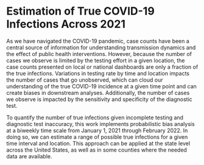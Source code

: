# Estimation of True COVID-19 Infections Across 2021


As we have navigated the COVID-19 pandemic, case counts have been a central source of information for understanding transmission dynamics and the effect of public health interventions. However, because the number of cases we observe is limited by the testing effort in a given location, the case counts presented on local or national dashboards are only a fraction of the true infections. Variations in testing rate by time and location impacts the number of cases that go unobserved, which can cloud our understanding of the true COVID-19 incidence at a given time point and can create biases in downstream analyses. Additionally, the number of cases we observe is impacted by the sensitivity and specificity of the diagnostic test.   

To quantify the number of true infections given incomplete testing and diagnostic test inaccuracy, this work implements probabilistic bias analysis at a biweekly time scale from January 1, 2021 through February 2022. In doing so, we can estimate a range of possible true infections for a given time interval and location. This approach can be applied at the state level across the United States, as well as in some counties where the needed data are available. 
